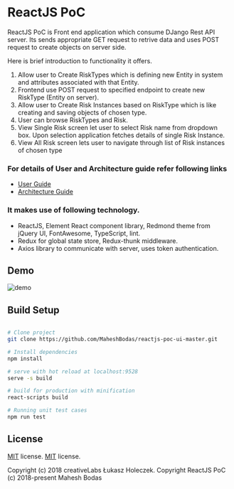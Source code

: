 # ReactJS PoC
ReactJS PoC is Front end application which consume DJango Rest API server. Its sends appropriate GET request to retrive data and uses POST request to create objects on server side.

 Here is brief introduction to functionality it offers.

1. Allow user to Create RiskTypes which is defining new Entity in system and attributes associated with that Entity. 
2. Frontend use POST request to specified endpoint to create new RiskType (Entity on server).
3. Allow user to Create Risk Instances based on RiskType which is like creating and saving objects of chosen type.
4. User can browse RiskTypes and Risk. 
5. View Single Risk screen let user to select Risk name from dropdown box. Upon selection application fetches details of single  Risk Instance.
6. View All Risk screen lets user to navigate through list of Risk instances of chosen type 

### For details of User and Architecture guide refer following links
- [User Guide](https://github.com/MaheshBodas/apollo-reactjs-poc-ui-master/blob/master/blob/Apollo-ReactJS-PoC-UI-Presentation.pdf)
- [Architecture Guide](https://github.com/MaheshBodas/apollo-reactjs-poc-ui-master/blob/master/blob/Architecture-of-ApolloClient-ReactJS-PoC.pdf)

### It makes use of following technology.
- ReactJS, Element React component library, Redmond theme from jQuery UI, FontAwesome, TypeScript, lint.
- Redux for global state store, Redux-thunk middleware.
- Axios library to communicate with server, uses token authentication. 
## Demo
![demo](https://github.com/MaheshBodas/reactjs-poc-ui-master/blob/master/blob/Dashboard.png)

## Build Setup

``` bash

# Clone project
git clone https://github.com/MaheshBodas/reactjs-poc-ui-master.git

# Install dependencies
npm install

# serve with hot reload at localhost:9528
serve -s build

# build for production with minification
react-scripts build

# Running unit test cases
npm run test

```


## License
[MIT](https://github.com/coreui/coreui-free-react-admin-template/blob/master/LICENSE) license.
[MIT](https://github.com/MaheshBodas/reactjs-poc-ui-master/LICENSE) license.

Copyright (c) 2018 creativeLabs Łukasz Holeczek.
Copyright ReactJS PoC (c) 2018-present Mahesh Bodas
